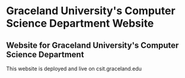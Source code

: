 # Graceland University's Computer Science Department Website
## Website for Graceland University's Computer Science Department

This website is deployed and live on csit.graceland.edu
